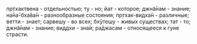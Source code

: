 пр̣тхактвена - отдельностью; ту - но; йат - которое; джн̃а̄нам - знание; на̄на̄-бха̄ва̄н - разнообразные состояния; пр̣тхак-видха̄н - различные; ветти - знает; сарвешу - во всех; бхӯтешу - живых существах; тат - то; джн̃а̄нам - знание; виддхи - знай; ра̄джасам - относящееся к гуне страсти.